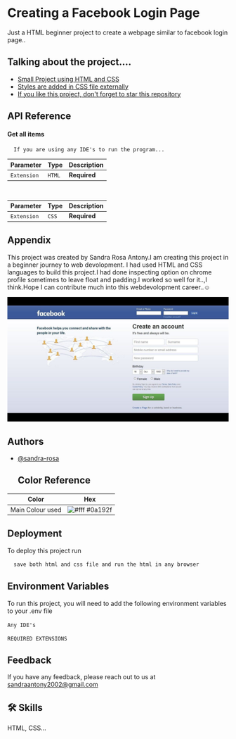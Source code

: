 
# Creating a Facebook Login Page

Just a HTML beginner project to create a webpage similar to facebook login page..


## Talking about the project....

 - [Small Project using HTML and CSS ](https://awesomeopensource.com/project/elangosundar/awesome-README-templates)
 - [Styles are added in CSS file externally](https://github.com/matiassingers/awesome-readme)
 - [If you like this project, don't forget to star this repository](https://bulldogjob.com/news/449-how-to-write-a-good-readme-for-your-github-project)

  
## API Reference

#### Get all items

```http
  If you are using any IDE's to run the program...
```

| Parameter | Type     | Description                |
| :-------- | :------- | :------------------------- |
| `Extension` | `HTML` | **Required**|



```http
  
```

| Parameter | Type     | Description                       |
| :-------- | :------- | :-------------------------------- |
| `Extension`      | `CSS` | **Required** |

## Appendix

This project was created by Sandra Rosa Antony.I am creating this project in a beginner journey to web devolopment.
I had used HTML and CSS languages to build this project.I had done inspecting option on  chrome profile sometimes to 
leave float and padding.I worked so well for it..,I think.Hope I can contribute much into this webdevolopment career..☺
  
  <img width="600px" src="https://github.com/Sandra-Rosa/creating-afacebook-homescreen-using-html/blob/main/5ff80cddb3a6220f7503080154201cd1.jpg"/>
  
## Authors

- [@sandra-rosa](https://www.github.com/sandra-rosa)

  ## Color Reference

| Color             | Hex                                                                |
| ----------------- | ------------------------------------------------------------------ |
| Main Colour used | ![#fff](https://via.placeholder.com/10/0a192f?text=+) #0a192f |



## Deployment

To deploy this project run

```bash
  save both html and css file and run the html in any browser
```

  
## Environment Variables

To run this project, you will need to add the following environment variables to your .env file

`Any IDE's`

`REQUIRED EXTENSIONS`

  
## Feedback

If you have any feedback, please reach out to us at sandraantony2002@gmail.com

  
## 🛠 Skills
HTML, CSS...

  
